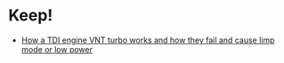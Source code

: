 # Keep!
- [How a TDI engine VNT turbo works and how they fail and cause limp mode or low power](https://youtu.be/Ppif4qC560U)
